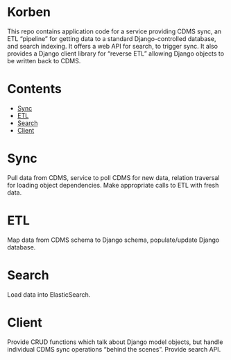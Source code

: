 # Korben
This repo contains application code for a service providing CDMS sync, an ETL
“pipeline” for getting data to a standard Django-controlled database, and
search indexing. It offers a web API for search, to trigger sync. It also
provides a Django client library for “reverse ETL” allowing Django objects to
be written back to CDMS.

# Contents

 - [Sync](#sync)
 - [ETL](#etl)
 - [Search](#search)
 - [Client](#client)

# Sync
Pull data from CDMS, service to poll CDMS for new data, relation traversal for
loading object dependencies. Make appropriate calls to ETL with fresh data.

# ETL
Map data from CDMS schema to Django schema, populate/update Django database.

# Search
Load data into ElasticSearch.

# Client
Provide CRUD functions which talk about Django model objects, but handle
individual CDMS sync operations “behind the scenes”. Provide search API.
